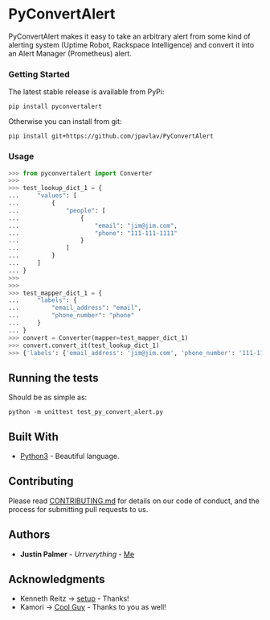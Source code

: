 # PyConvertAlert

PyConvertAlert makes it easy to take an arbitrary alert from some kind of alerting system (Uptime Robot, Rackspace Intelligence) and convert it into an Alert Manager (Prometheus) alert.


### Getting Started

The latest stable release is available from PyPi:

```
pip install pyconvertalert
```

Otherwise you can install from git:

```
pip install git+https://github.com/jpavlav/PyConvertAlert
```

### Usage

```python
>>> from pyconvertalert import Converter
>>>
>>> test_lookup_dict_1 = {
...     "values": [
...         {
...             "people": [
...                 {
...                     "email": "jim@jim.com",
...                     "phone": "111-111-1111"
...                 }
...             ]
...         }
...     ]
... }
>>>
>>>
>>> test_mapper_dict_1 = {
...     "labels": {
...         "email_address": "email",
...         "phone_number": "phone"
...     }
... }
>>> convert = Converter(mapper=test_mapper_dict_1)
>>> convert.convert_it(test_lookup_dict_1)
>>> {'labels': {'email_address': 'jim@jim.com', 'phone_number': '111-111-1111'}}
```
## Running the tests

Should be as simple as:

```
python -m unittest test_py_convert_alert.py
```

## Built With

* [Python3](https://www.python.org/downloads/) - Beautiful language.

## Contributing

Please read [CONTRIBUTING.md](https://gist.github.com/PurpleBooth/b24679402957c63ec426) for details on our code of conduct, and the process for submitting pull requests to us.

## Authors

* **Justin Palmer** - *Urrverything* - [Me](https://github.com/jpavlav)

## Acknowledgments

* Kenneth Reitz -> [setup](https://github.com/kennethreitz/setup.py) - Thanks!
* Kamori -> [Cool Guy](https://github.com/Kamori) - Thanks to you as well!
